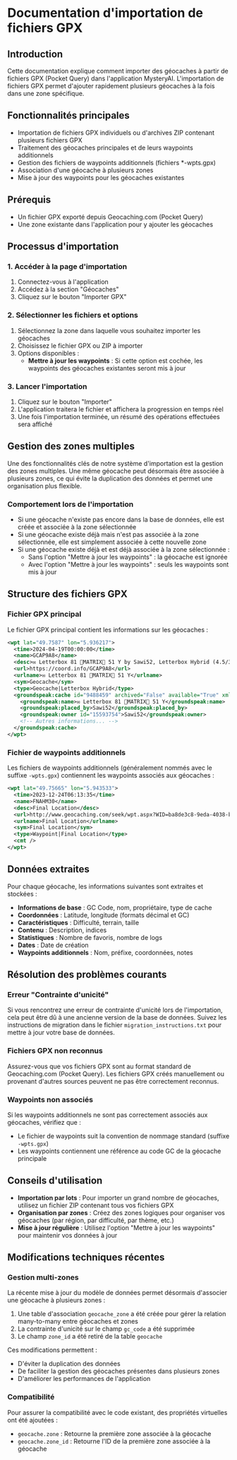 # Documentation d'importation de fichiers GPX

## Introduction

Cette documentation explique comment importer des géocaches à partir de fichiers GPX (Pocket Query) dans l'application MysteryAI. L'importation de fichiers GPX permet d'ajouter rapidement plusieurs géocaches à la fois dans une zone spécifique.

## Fonctionnalités principales

- Importation de fichiers GPX individuels ou d'archives ZIP contenant plusieurs fichiers GPX
- Traitement des géocaches principales et de leurs waypoints additionnels
- Gestion des fichiers de waypoints additionnels (fichiers *-wpts.gpx)
- Association d'une géocache à plusieurs zones
- Mise à jour des waypoints pour les géocaches existantes

## Prérequis

- Un fichier GPX exporté depuis Geocaching.com (Pocket Query)
- Une zone existante dans l'application pour y ajouter les géocaches

## Processus d'importation

### 1. Accéder à la page d'importation

1. Connectez-vous à l'application
2. Accédez à la section "Géocaches"
3. Cliquez sur le bouton "Importer GPX"

### 2. Sélectionner les fichiers et options

1. Sélectionnez la zone dans laquelle vous souhaitez importer les géocaches
2. Choisissez le fichier GPX ou ZIP à importer
3. Options disponibles :
   - **Mettre à jour les waypoints** : Si cette option est cochée, les waypoints des géocaches existantes seront mis à jour

### 3. Lancer l'importation

1. Cliquez sur le bouton "Importer"
2. L'application traitera le fichier et affichera la progression en temps réel
3. Une fois l'importation terminée, un résumé des opérations effectuées sera affiché

## Gestion des zones multiples

Une des fonctionnalités clés de notre système d'importation est la gestion des zones multiples. Une même géocache peut désormais être associée à plusieurs zones, ce qui évite la duplication des données et permet une organisation plus flexible.

### Comportement lors de l'importation

- Si une géocache n'existe pas encore dans la base de données, elle est créée et associée à la zone sélectionnée
- Si une géocache existe déjà mais n'est pas associée à la zone sélectionnée, elle est simplement associée à cette nouvelle zone
- Si une géocache existe déjà et est déjà associée à la zone sélectionnée :
  - Sans l'option "Mettre à jour les waypoints" : la géocache est ignorée
  - Avec l'option "Mettre à jour les waypoints" : seuls les waypoints sont mis à jour

## Structure des fichiers GPX

### Fichier GPX principal

Le fichier GPX principal contient les informations sur les géocaches :

```xml
<wpt lat="49.7587" lon="5.936217">
  <time>2024-04-19T00:00:00</time>
  <name>GCAP9A8</name>
  <desc>✉ Letterbox 81 🦕MATRIX🦖 51 Y by Sawi52, Letterbox Hybrid (4.5/3.5)</desc>
  <url>https://coord.info/GCAP9A8</url>
  <urlname>✉ Letterbox 81 🦕MATRIX🦖 51 Y</urlname>
  <sym>Geocache</sym>
  <type>Geocache|Letterbox Hybrid</type>
  <groundspeak:cache id="9488459" archived="False" available="True" xmlns:groundspeak="http://www.groundspeak.com/cache/1/0/1">
    <groundspeak:name>✉ Letterbox 81 🦕MATRIX🦖 51 Y</groundspeak:name>
    <groundspeak:placed_by>Sawi52</groundspeak:placed_by>
    <groundspeak:owner id="15593754">Sawi52</groundspeak:owner>
    <!-- Autres informations... -->
  </groundspeak:cache>
</wpt>
```

### Fichier de waypoints additionnels

Les fichiers de waypoints additionnels (généralement nommés avec le suffixe `-wpts.gpx`) contiennent les waypoints associés aux géocaches :

```xml
<wpt lat="49.75665" lon="5.943533">
  <time>2023-12-24T06:13:35</time>
  <name>FNAHM30</name>
  <desc>Final Location</desc>
  <url>http://www.geocaching.com/seek/wpt.aspx?WID=ba8de3c8-9eda-4038-bc67-f7f52561aa21</url>
  <urlname>Final Location</urlname>
  <sym>Final Location</sym>
  <type>Waypoint|Final Location</type>
  <cmt />
</wpt>
```

## Données extraites

Pour chaque géocache, les informations suivantes sont extraites et stockées :

- **Informations de base** : GC Code, nom, propriétaire, type de cache
- **Coordonnées** : Latitude, longitude (formats décimal et GC)
- **Caractéristiques** : Difficulté, terrain, taille
- **Contenu** : Description, indices
- **Statistiques** : Nombre de favoris, nombre de logs
- **Dates** : Date de création
- **Waypoints additionnels** : Nom, préfixe, coordonnées, notes

## Résolution des problèmes courants

### Erreur "Contrainte d'unicité"

Si vous rencontrez une erreur de contrainte d'unicité lors de l'importation, cela peut être dû à une ancienne version de la base de données. Suivez les instructions de migration dans le fichier `migration_instructions.txt` pour mettre à jour votre base de données.

### Fichiers GPX non reconnus

Assurez-vous que vos fichiers GPX sont au format standard de Geocaching.com (Pocket Query). Les fichiers GPX créés manuellement ou provenant d'autres sources peuvent ne pas être correctement reconnus.

### Waypoints non associés

Si les waypoints additionnels ne sont pas correctement associés aux géocaches, vérifiez que :
- Le fichier de waypoints suit la convention de nommage standard (suffixe `-wpts.gpx`)
- Les waypoints contiennent une référence au code GC de la géocache principale

## Conseils d'utilisation

- **Importation par lots** : Pour importer un grand nombre de géocaches, utilisez un fichier ZIP contenant tous vos fichiers GPX
- **Organisation par zones** : Créez des zones logiques pour organiser vos géocaches (par région, par difficulté, par thème, etc.)
- **Mise à jour régulière** : Utilisez l'option "Mettre à jour les waypoints" pour maintenir vos données à jour

## Modifications techniques récentes

### Gestion multi-zones

La récente mise à jour du modèle de données permet désormais d'associer une géocache à plusieurs zones :

1. Une table d'association `geocache_zone` a été créée pour gérer la relation many-to-many entre géocaches et zones
2. La contrainte d'unicité sur le champ `gc_code` a été supprimée
3. Le champ `zone_id` a été retiré de la table `geocache`

Ces modifications permettent :
- D'éviter la duplication des données
- De faciliter la gestion des géocaches présentes dans plusieurs zones
- D'améliorer les performances de l'application

### Compatibilité

Pour assurer la compatibilité avec le code existant, des propriétés virtuelles ont été ajoutées :
- `geocache.zone` : Retourne la première zone associée à la géocache
- `geocache.zone_id` : Retourne l'ID de la première zone associée à la géocache 